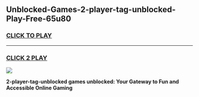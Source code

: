 
## Unblocked-Games-2-player-tag-unblocked-Play-Free-65u80
<h3>
<a href="https://premium76.site?title=2-player-tag-unblocked&ref=24M">CLICK TO PLAY</a></h3>
<hr>

<h3>
<a href="https://premium76.site?title=2-player-tag-unblocked&ref=24M">CLICK 2 PLAY</a>
  
</h3>

<a href="https://premium76.site?title=2-player-tag-unblocked&ref=24M"><img src="https://clearcache.store/games.png"></a>


**2-player-tag-unblocked games unblocked: Your Gateway to Fun and Accessible Online Gaming**
